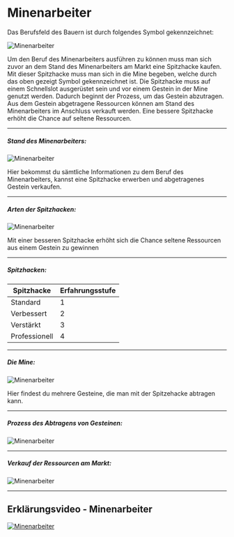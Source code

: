 Minenarbeiter
=============

Das Berufsfeld des Bauern ist durch folgendes Symbol gekennzeichnet:

![Minenarbeiter](../assets/images/jobs/mineworker/symbol.jpg)

Um den Beruf des Minenarbeiters ausführen zu können muss man sich zuvor an dem Stand des Minenarbeiters am Markt eine Spitzhacke kaufen. Mit dieser Spitzhacke muss man sich in die Mine begeben, welche durch das oben gezeigt Symbol gekennzeichnet ist. Die Spitzhacke muss auf einem Schnellslot ausgerüstet sein und vor einem Gestein in der Mine genutzt werden. Dadurch beginnt der Prozess, um das Gestein abzutragen. Aus dem Gestein abgetragene Ressourcen können am Stand des Minenarbeiters im Anschluss verkauft werden. Eine bessere Spitzhacke erhöht die Chance auf seltene Ressourcen.

-------------------------------

##### Stand des Minenarbeiters:

![Minenarbeiter](../assets/images/jobs/mineworker/stand.jpg)

Hier bekommst du sämtliche Informationen zu dem Beruf des Minenarbeiters, kannst eine Spitzhacke erwerben und abgetragenes Gestein verkaufen.

-------------------------------

##### Arten der Spitzhacken:

![Minenarbeiter](../assets/images/jobs/mineworker/hacke.jpg)

Mit einer besseren Spitzhacke erhöht sich die Chance seltene Ressourcen aus einem Gestein zu gewinnen

-------------------------------

##### Spitzhacken:

| Spitzhacke | Erfahrungsstufe |
| ------ | ------ |
| Standard | 1 |
| Verbessert | 2 |
| Verstärkt | 3 |
| Professionell | 4 |

-------------------------------

##### Die Mine:

![Minenarbeiter](../assets/images/jobs/mineworker/mine.jpg)

Hier findest du mehrere Gesteine, die man mit der Spitzehacke abtragen kann.

-------------------------------

##### Prozess des Abtragens von Gesteinen:

![Minenarbeiter](../assets/images/jobs/mineworker/ernten.jpg)

-------------------------------

##### Verkauf der Ressourcen am Markt:

![Minenarbeiter](../assets/images/jobs/mineworker/verkaufen.jpg)

-------------------------------

## Erklärungsvideo - Minenarbeiter
[![Minenarbeiter](../assets/images/jobs/mineworker/Minenarbeiter.png)](https://youtu.be/a0r6vf6buX0)